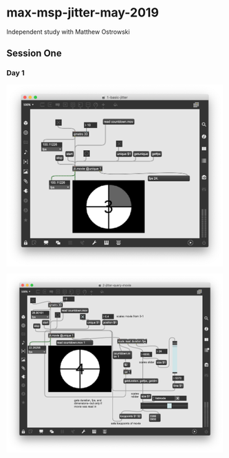 # max-msp-jitter-may-2019
Independent study with Matthew Ostrowski



## Session One

### Day 1

![some patch image](/images/1.PNG?raw=true "Optional Title")

![some patch image](/images/2.PNG?raw=true "Optional Title")

